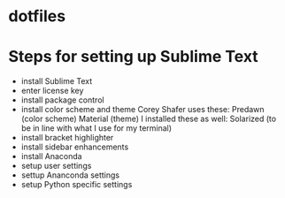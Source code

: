# dotfiles

# Steps for setting up Sublime Text
- install Sublime Text
- enter license key
- install package control
- install color scheme and theme
	Corey Shafer uses these:
		Predawn (color scheme)
		Material (theme)
	I installed these as well:
		Solarized (to be in line with what I use for my terminal)
- install bracket highlighter
- install sidebar enhancements
- install Anaconda
- setup user settings
- settup Ananconda settings 
- setup Python specific settings
